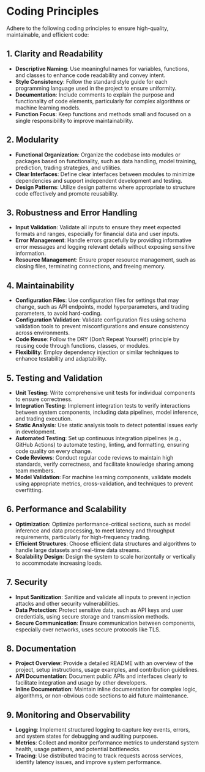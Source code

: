 # Coding Principles

Adhere to the following coding principles to ensure high-quality, maintainable, and efficient code:

## 1. Clarity and Readability
- **Descriptive Naming**: Use meaningful names for variables, functions, and classes to enhance code readability and convey intent.
- **Style Consistency**: Follow the standard style guide for each programming language used in the project to ensure uniformity.
- **Documentation**: Include comments to explain the purpose and functionality of code elements, particularly for complex algorithms or machine learning models.
- **Function Focus**: Keep functions and methods small and focused on a single responsibility to improve maintainability.

## 2. Modularity
- **Functional Organization**: Organize the codebase into modules or packages based on functionality, such as data handling, model training, prediction, trading strategies, and utilities.
- **Clear Interfaces**: Define clear interfaces between modules to minimize dependencies and support independent development and testing.
- **Design Patterns**: Utilize design patterns where appropriate to structure code effectively and promote reusability.

## 3. Robustness and Error Handling
- **Input Validation**: Validate all inputs to ensure they meet expected formats and ranges, especially for financial data and user inputs.
- **Error Management**: Handle errors gracefully by providing informative error messages and logging relevant details without exposing sensitive information.
- **Resource Management**: Ensure proper resource management, such as closing files, terminating connections, and freeing memory.

## 4. Maintainability
- **Configuration Files**: Use configuration files for settings that may change, such as API endpoints, model hyperparameters, and trading parameters, to avoid hard-coding.
- **Configuration Validation**: Validate configuration files using schema validation tools to prevent misconfigurations and ensure consistency across environments.
- **Code Reuse**: Follow the DRY (Don’t Repeat Yourself) principle by reusing code through functions, classes, or modules.
- **Flexibility**: Employ dependency injection or similar techniques to enhance testability and adaptability.

## 5. Testing and Validation
- **Unit Testing**: Write comprehensive unit tests for individual components to ensure correctness.
- **Integration Testing**: Implement integration tests to verify interactions between system components, including data pipelines, model inference, and trading execution.
- **Static Analysis**: Use static analysis tools to detect potential issues early in development.
- **Automated Testing**: Set up continuous integration pipelines (e.g., GitHub Actions) to automate testing, linting, and formatting, ensuring code quality on every change.
- **Code Reviews**: Conduct regular code reviews to maintain high standards, verify correctness, and facilitate knowledge sharing among team members.
- **Model Validation**: For machine learning components, validate models using appropriate metrics, cross-validation, and techniques to prevent overfitting.

## 6. Performance and Scalability
- **Optimization**: Optimize performance-critical sections, such as model inference and data processing, to meet latency and throughput requirements, particularly for high-frequency trading.
- **Efficient Structures**: Choose efficient data structures and algorithms to handle large datasets and real-time data streams.
- **Scalability Design**: Design the system to scale horizontally or vertically to accommodate increasing loads.

## 7. Security
- **Input Sanitization**: Sanitize and validate all inputs to prevent injection attacks and other security vulnerabilities.
- **Data Protection**: Protect sensitive data, such as API keys and user credentials, using secure storage and transmission methods.
- **Secure Communication**: Ensure communication between components, especially over networks, uses secure protocols like TLS.

## 8. Documentation
- **Project Overview**: Provide a detailed README with an overview of the project, setup instructions, usage examples, and contribution guidelines.
- **API Documentation**: Document public APIs and interfaces clearly to facilitate integration and usage by other developers.
- **Inline Documentation**: Maintain inline documentation for complex logic, algorithms, or non-obvious code sections to aid future maintenance.

## 9. Monitoring and Observability
- **Logging**: Implement structured logging to capture key events, errors, and system states for debugging and auditing purposes.
- **Metrics**: Collect and monitor performance metrics to understand system health, usage patterns, and potential bottlenecks.
- **Tracing**: Use distributed tracing to track requests across services, identify latency issues, and improve system performance.